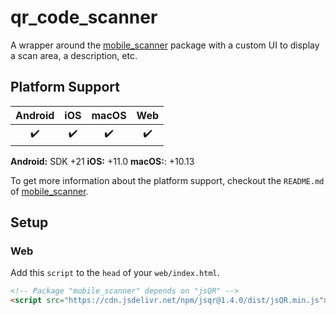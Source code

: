 # qr_code_scanner

A wrapper around the [mobile_scanner](https://pub.dev/packages/mobile_scanner)
package with a custom UI to display a scan area, a description, etc.

## Platform Support

| Android | iOS | macOS | Web |
| :-----: | :-: | :---: | :-: |
|   ✔️     |  ✔️  |   ✔️   |  ✔️  |

**Android:** SDK +21
**iOS:** +11.0
**macOS:**: +10.13

To get more information about the platform support, checkout the `README.md` of
[mobile_scanner](https://github.com/juliansteenbakker/mobile_scanner).

## Setup

### Web

Add this `script` to the `head` of your `web/index.html`.
```html
<!-- Package "mobile_scanner" depends on "jsQR" -->
<script src="https://cdn.jsdelivr.net/npm/jsqr@1.4.0/dist/jsQR.min.js"></script>
```
